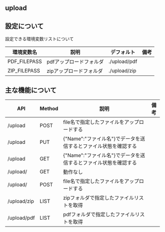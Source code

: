 ## upload

## 設定について
設定できる環境変数リストについて

|環境変数名|説明|デフォルト|備考|
|--|--|--|--|
|PDF_FILEPASS|pdfアップロードフォルダ|./upload/pdf||
|ZIP_FILEPASS|zipアップロードフォルダ|./upload/zip||

## 主な機能について

|API|Method|説明|備考|
|--|--|--|--|
|/upload|POST|file名で指定したファイルをアップロードする||
|/upload|PUT|{"Name":"ファイル名"}でデータを送信するとファイル状態を確認する||
|/upload|GET|{"Name":"ファイル名"}でデータを送信するとファイル状態を確認する||
|/upload/|GET|動作なし||
|/upload/|POST|file名で指定したファイルをアップロードする||
|/upload/zip|LIST|zipフォルダで指定したファイルリストを取得||
|/upload/pdf|LIST|pdfフォルダで指定したファイルリストを取得||